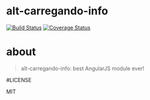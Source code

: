 # alt-carregando-info
[![Build Status](https://secure.travis-ci.org/ericmdantas/alt-carregando-info.png?branch=master)](https://travis-ci.org/ericmdantas/alt-carregando-info)
[![Coverage Status](https://coveralls.io/repos/ericmdantas/alt-carregando-info/badge.svg?branch=master&service=github)](https://coveralls.io/r/ericmdantas/alt-carregando-info/?branch=master)

# about

> alt-carregando-info: best AngularJS module ever!

#LICENSE

MIT
